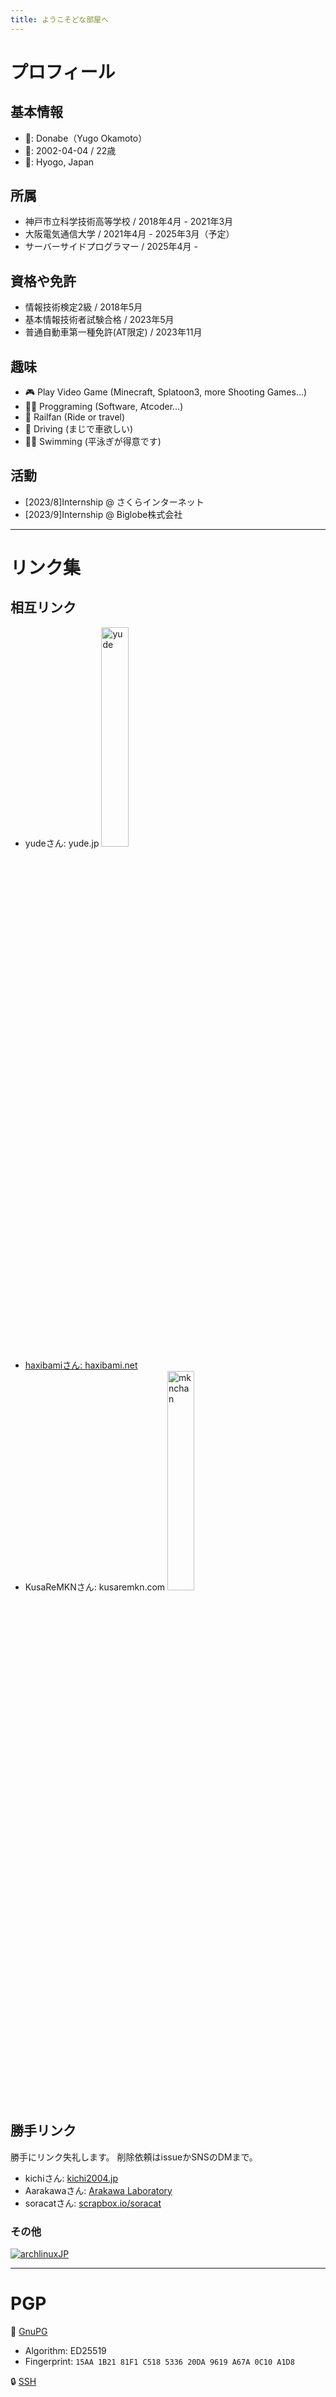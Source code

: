 ```yaml
---
title: ようこそどな部屋へ
---
```


<h1><span class="reinbo">プロフィール</span></h1>

## 基本情報

- 👤: Donabe（Yugo Okamoto）
- 🎂: 2002-04-04 / 22歳
- 📍: Hyogo, Japan

## 所属

- 神戸市立科学技術高等学校 / 2018年4月 - 2021年3月
- 大阪電気通信大学 / 2021年4月 - 2025年3月（予定）
- サーバーサイドプログラマー / 2025年4月 -

## 資格や免許

- 情報技術検定2級 / 2018年5月
- 基本情報技術者試験合格 / 2023年5月
- 普通自動車第一種免許(AT限定) / 2023年11月

## 趣味

- 🎮 Play Video Game (Minecraft, Splatoon3, more Shooting Games…)
- 🧑‍💻 Proggraming (Software, Atcoder…)
- 🚅 Railfan (Ride or travel)
- 🚗 Driving (まじで車欲しい)
- 🏊🏻 Swimming (平泳ぎが得意です)

## 活動

- [2023/8]Internship @ さくらインターネット
- [2023/9]Internship @ Biglobe株式会社

---

# リンク集

## 相互リンク

- yudeさん: yude.jp <a href=https://yude.jp> <img src="/img/yude_banner.png" width = "30%" alt="yude"/> </a>
- [haxibamiさん: haxibami.net](https://haxibami.net)
- KusaReMKNさん: kusaremkn.com <a href=https://kusaremkn.com> <img src="/img/mknchan.webp" width = "30%" alt="mknchan"/> </a>

## 勝手リンク

勝手にリンク失礼します。
削除依頼はissueかSNSのDMまで。

- kichiさん: [kichi2004.jp](https://kichi2004.jp)
- Aarakawaさん: [Arakawa Laboratory](https://arkw.net)
- soracatさん: [scrapbox.io/soracat](https://scrapbox.io/soracat/soracat)

### その他

<a href=https://archlinux.org><img src="/img/arch8015linux.png" alt="archlinuxJP"><a>

---

# PGP

🔑 [GnuPG](https://github.com/donabe8898.gpg)

- Algorithm: ED25519
- Fingerprint: `15AA 1B21 81F1 C518 5336 20DA 9619 A67A 0C10 A1D8`

🔒 [SSH](https://github.com/donabe8898.keys)
